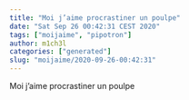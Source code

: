 ```yaml
---
title: "Moi j’aime procrastiner un poulpe"
date: "Sat Sep 26 00:42:31 CEST 2020"
tags: ["moijaime", "pipotron"]
author: m1ch3l
categories: ["generated"]
slug: "moijaime/2020-09-26-00:42:31"
---
```


Moi j’aime procrastiner un poulpe
